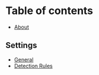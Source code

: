# Table of contents

* [About](README.md)

## Settings

* [General](settings/general.md)
* [Detection Rules](settings/detection-rules.md)
